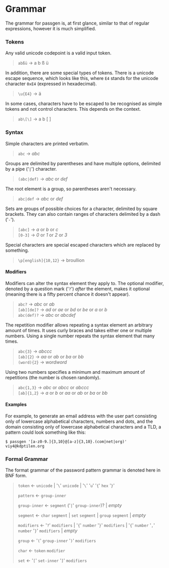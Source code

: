 # Grammar

The grammar for passgen is, at first glance, similar to that of regular expressions, 
however it is much simplified.

### Tokens

Any valid unicode codepoint is a valid input token. 

> `abßü` → a b ß ü

In addition, there are some special types of tokens. There is a unicode escape sequence, which looks like this, where `E4` stands for the unicode character `0xE4` (expressed in hexadecimal).

> `\u{E4}` → ä

In some cases, characters have to be escaped to be recognised as simple tokens and not control characters. This depends on the context.

> `ab\[\]` → a b [ ]

### Syntax

Simple characters are printed verbatim.

> `abc` → *abc*

Groups are delimited by parentheses and have multiple options, delimited by a pipe ('`|`') character.

> `(abc|def)` → *abc* or *def*

The root element is a group, so parentheses aren't necessary.

> `abc|def` → *abc* or *def*

Sets are groups of possible choices for a character, delimited by square brackets. They can also contain ranges of characters delimited by a dash ('`-`').

> `[abc]` → *a* or *b* or *c*  
> `[0-3]` → *0* or *1* or *2* or *3*

Special characters are special escaped characters which are replaced by something.

> `\p[english]{10,12}` → broullion

#### Modifiers

Modifiers can alter the syntax element they apply to. The optional modifier, denoted by a question mark ('`?`') *after* the element, makes it optional (meaning there is a fifty percent chance it doesn't appear).

> `abc?` → *abc* or *ab*  
> `[ab][de]?` → *ad* or *ae* or *bd* or *be* or *a* or *b*  
> `abc(def)?` → *abc* or *abcdef*

The repetition modifier allows repeating a syntax element an arbitrary amount of times. It uses curly braces and takes either one or multiple numbers. Using a single number repeats the syntax element that many times.

> `abc{3}` → *abccc*  
> `[ab]{2}` → *aa* or *ab* or *ba* or *bb*  
> `(word){2}` → *wordword*

Using two numbers specifies a minimum and maximum amount of repetitions (the number is chosen randomly).

> `abc{1,3}` → *abc* or *abcc* or *abccc*  
> `[ab]{1,2}` → *a* or *b* or *aa* or *ab* or *ba* or *bb*  

#### Examples

For example, to generate an email address with the user part consisting only of
lowercase alphabetical characters, numbers and dots, and the domain consisting
only of lowercase alphabetical characters and a TLD, a pattern could look
something like this:

    $ passgen '[a-z0-9.]{3,10}@[a-z]{3,10}.(com|net|org)'
    viy4@kdptilen.org


### Formal Grammar

The format grammar of the password pattern grammar is denoted here in BNF form.

> `token` ← `unicode` | '`\`' `unicode` | '`\`' '`u`' '`{`' `hex` '`}`'
>
> `pattern` ← `group-inner`
>
> `group-inner` ← `segment` ('`|`' `group-inner`)? | *empty*
>
> `segment` ← `char` `segment` | `set` `segment` | `group` `segment` | *empty*
>
> `modifiers` ← '`?`' `modifiers` | '`{`' `number` '`}`' `modifiers` | '`{`' `number` '`,`' `number` '`}`' `modifiers` | *empty*
>
> `group` ← '`(`' `group-inner` '`)`' `modifiers`
>
> `char` ← `token` `modifier`
>
> `set` ← '`[`' `set-inner` '`]`' `modifiers`


